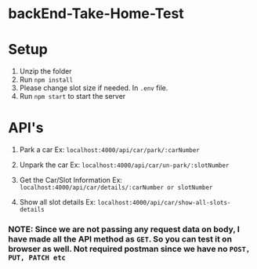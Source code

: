 # backEnd-Take-Home-Test

# Setup
1. Unzip the folder
2. Run `npm install`
3. Please change slot size if needed. In `.env` file.
4. Run `npm start` to start the server


# API's
1. Park a car
 Ex: `localhost:4000/api/car/park/:carNumber`
 
2. Unpark the car
 Ex: `localhost:4000/api/car/un-park/:slotNumber`
 
3. Get the Car/Slot Information
 Ex: `localhost:4000/api/car/details/:carNumber or slotNumber`
 
4. Show all slot details
 Ex: `localhost:4000/api/car/show-all-slots-details`
 
 
 
 
 ### NOTE: Since we are not passing any request data on body, I have made all the API method as `GET`.  So you can test it on browser as well. Not required postman since we have no `POST, PUT, PATCH etc`
